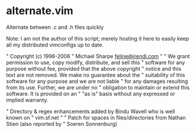 alternate.vim
=============

Alternate between .c and .h files quickly

Note: I am not the author of this script; merely hosting it here to easily keep
all my distributed vimconfigs up to date.


" Copyright (c) 1998-2006
" Michael Sharpe <feline@irendi.com>
"
" We grant permission to use, copy modify, distribute, and sell this
" software for any purpose without fee, provided that the above copyright
" notice and this text are not removed. We make no guarantee about the
" suitability of this software for any purpose and we are not liable
" for any damages resulting from its use. Further, we are under no
" obligation to maintain or extend this software. It is provided on an
" "as is" basis without any expressed or implied warranty.

" Directory & regex enhancements added by Bindu Wavell who is well known on
" vim.sf.net
"
" Patch for spaces in files/directories from Nathan Stien (also reported by
" Soeren Sonnenburg)


